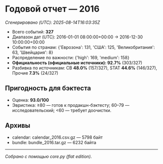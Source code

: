# Годовой отчет — 2016

_Сгенерировано (UTC): 2025-08-14T16:03:35Z_

- Всего событий: **327**
- Диапазон дат (UTC): 2016-01-01 08:00:00+00:00 → 2016-12-30 10:00:00+00:00
- События по странам: {'Еврозона': 131, 'США': 125, 'Великобритания': 63, 'Швейцария': 8}
- Распределение по важности: {'high': 169, 'medium': 158}
- **Официальность (официальные источники): 92.7%** (303/327)
- Разбивка по источникам: CB **48.0%** (157/327), STAT **44.6%** (146/327), Прочие **7.3%** (24/327)

## Пригодность для бэктеста
- Оценка: **93.0/100**
- Эвристика: ≥80 — готов к продакшн-бэктесту; 60–79 — исследовательский; <60 — требует доочистки.

## Архивы
- calendar: calendar_2016.csv.gz — 5798 байт
- bundle: bundle_2016.tar.gz — 6232 байта

---
*Собрано с помощью core.py (flat edition).*
